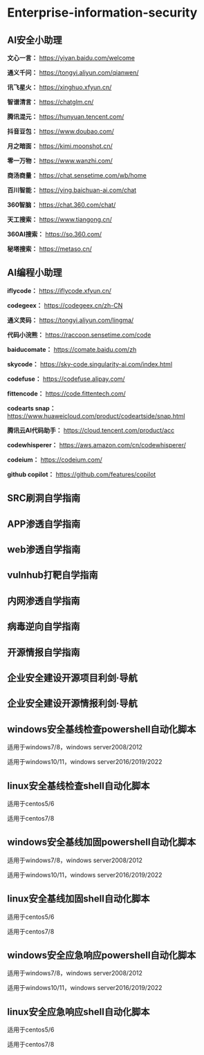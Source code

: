 # Enterprise-information-security

## AI安全小助理

**文心一言：** https://yiyan.baidu.com/welcome

**通义千问：** https://tongyi.aliyun.com/qianwen/

**讯飞星火：** https://xinghuo.xfyun.cn/

**智谱清言：** https://chatglm.cn/

**腾讯混元：** https://hunyuan.tencent.com/

**抖音豆包：** https://www.doubao.com/

**月之暗面：** https://kimi.moonshot.cn/

**零一万物：** https://www.wanzhi.com/

**商汤商量：** https://chat.sensetime.com/wb/home

**百川智能：** https://ying.baichuan-ai.com/chat

**360智脑：** https://chat.360.com/chat/ 

**天工搜索：** https://www.tiangong.cn/

**360AI搜索：** https://so.360.com/

**秘塔搜索：** https://metaso.cn/

## AI编程小助理

**iflycode：** https://iflycode.xfyun.cn/

**codegeex：** https://codegeex.cn/zh-CN

**通义灵码：** https://tongyi.aliyun.com/lingma/

**代码小浣熊：** https://raccoon.sensetime.com/code

**baiducomate：** https://comate.baidu.com/zh

**skycode：** https://sky-code.singularity-ai.com/index.html

**codefuse：** https://codefuse.alipay.com/

**fittencode：** https://code.fittentech.com/

**codearts snap：** https://www.huaweicloud.com/product/codeartside/snap.html

**腾讯云AI代码助手：** https://cloud.tencent.com/product/acc

**codewhisperer：** https://aws.amazon.com/cn/codewhisperer/

**codeium：** https://codeium.com/

**github copilot：** https://github.com/features/copilot


## SRC刷洞自学指南
## APP渗透自学指南
## web渗透自学指南
## vulnhub打靶自学指南

## 内网渗透自学指南
## 病毒逆向自学指南
## 开源情报自学指南

## 企业安全建设开源项目利剑·导航
## 企业安全建设开源情报利剑·导航

## windows安全基线检查powershell自动化脚本

适用于windows7/8，windows server2008/2012

适用于windows10/11，windows server2016/2019/2022

## linux安全基线检查shell自动化脚本

适用于centos5/6

适用于centos7/8

## windows安全基线加固powershell自动化脚本

适用于windows7/8，windows server2008/2012

适用于windows10/11，windows server2016/2019/2022

## linux安全基线加固shell自动化脚本

适用于centos5/6

适用于centos7/8

## windows安全应急响应powershell自动化脚本

适用于windows7/8，windows server2008/2012

适用于windows10/11，windows server2016/2019/2022

## linux安全应急响应shell自动化脚本

适用于centos5/6

适用于centos7/8

